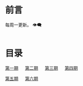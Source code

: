 # 前言

<span id="busuanzi_container_site_uv">
    每周一更新。 👁️‍🗨️<span id="busuanzi_value_site_uv"></span>
</span>

</br>

</br>

# 目录

[第一期](周刊/第一期.md) &emsp; [第二期](周刊/第二期.md) &emsp; [第三期](周刊/第三期.md) &emsp; [第四期](周刊/第四期.md)

[第五期](周刊/第五期.md) &emsp; [第六期](周刊/第六期.md)

</br>
</br>
</br>
</br>
</br>
</br>
</br>
</br>
</br>
</br>
</br>
</br>
</br>
</br>
</br>
</br>
</br>
</br>









